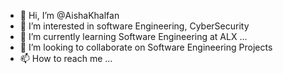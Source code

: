 - 👋 Hi, I’m @AishaKhalfan  
- 👀 I’m interested in software Engineering, CyberSecurity
- 🌱 I’m currently learning Software Engineering at ALX ...
- 💞️ I’m looking to collaborate on Software Engineering Projects
- 📫 How to reach me ...

<!---
AishaKhalfan/AishaKhalfan is a ✨ special ✨ repository because its `README.md` (this file) appears on your GitHub profile.
You can click the Preview link to take a look at your changes.
--->
